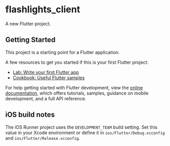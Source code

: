 # flashlights_client

A new Flutter project.

## Getting Started

This project is a starting point for a Flutter application.

A few resources to get you started if this is your first Flutter project:

- [Lab: Write your first Flutter app](https://docs.flutter.dev/get-started/codelab)
- [Cookbook: Useful Flutter samples](https://docs.flutter.dev/cookbook)

For help getting started with Flutter development, view the
[online documentation](https://docs.flutter.dev/), which offers tutorials,
samples, guidance on mobile development, and a full API reference.

## iOS build notes

The iOS Runner project uses the `DEVELOPMENT_TEAM` build setting. Set this value in your Xcode environment or define it in `ios/Flutter/Debug.xcconfig` and `ios/Flutter/Release.xcconfig`.
